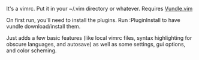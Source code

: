 It's a vimrc. Put it in your ~/.vim directory or whatever. Requires [Vundle.vim](https://github.com/VundleVim/Vundle.vim)

On first run, you'll need to install the plugins. Run :PluginInstall to have vundle download/install them.

Just adds a few basic features (like local vimrc files, syntax highlighting for obscure languages, and autosave) as well as some settings, gui options, and color scheming.
